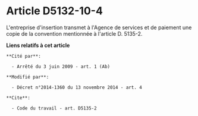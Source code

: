 # Article D5132-10-4

L'entreprise d'insertion transmet à l'Agence de services et de paiement une copie de la convention mentionnée à l'article D.
5135-2.

**Liens relatifs à cet article**

	**Cité par**:

	  - Arrêté du 3 juin 2009 - art. 1 (Ab)

	**Modifié par**:

	  - Décret n°2014-1360 du 13 novembre 2014 - art. 4

	**Cite**:

	  - Code du travail - art. D5135-2
